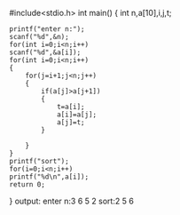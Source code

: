 #include<stdio.h>
int main()
{
    int n,a[10],i,j,t;

    printf("enter n:");
    scanf("%d",&n);
    for(int i=0;i<n;i++)
    scanf("%d",&a[i]);
    for(int i=0;i<n;i++)
    {
        for(j=i+1;j<n;j++)
        {
            if(a[j]>a[j+1])
            {
                t=a[i];
                a[i]=a[j];
                a[j]=t;
            }
            
        }
    }
    printf("sort");
    for(i=0;i<n;i++)
    printf("%d\n",a[i]);
    return 0;
}
output:
enter n:3
6
5
2
sort:2
5
6
